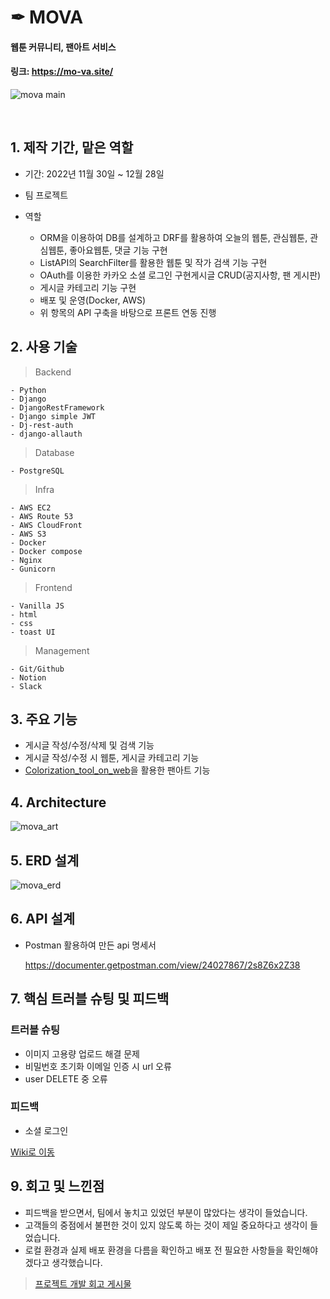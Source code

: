 # ✒ MOVA

#### 웹툰 커뮤니티, 팬아트 서비스
#### 링크: https://mo-va.site/
![mova main](https://user-images.githubusercontent.com/113073174/210253267-852c4c7d-81d4-46cf-8826-283d52110b05.png)


<br/>

## 1. 제작 기간, 맡은 역할

- 기간: 2022년 11월 30일 ~ 12월 28일
- 팀 프로젝트

- 역할


  - ORM을 이용하여 DB를 설계하고 DRF를 활용하여 오늘의 웹툰, 관심웹툰,  관심웹툰,  좋아요웹툰, 댓글 기능 구현
  - ListAPI의 SearchFilter를 활용한 웹툰 및 작가 검색 기능 구현
  - OAuth를 이용한 카카오 소셜 로그인 구현게시글 CRUD(공지사항, 팬 게시판)
  - 게시글 카테고리 기능 구현
  - 배포 및 운영(Docker, AWS)
  - 위 항목의 API 구축을 바탕으로 프론트 연동 진행

  
## 2. 사용 기술
  
  > Backend
  
    - Python
    - Django
    - DjangoRestFramework
    - Django simple JWT
    - Dj-rest-auth
    - django-allauth
     
    
  > Database
      
    
  
    - PostgreSQL
        
    
  > Infra
  
    - AWS EC2
    - AWS Route 53
    - AWS CloudFront
    - AWS S3
    - Docker
    - Docker compose
    - Nginx
    - Gunicorn
      
    
  > Frontend
    
    - Vanilla JS
    - html
    - css
    - toast UI
        
    
  > Management
  
    - Git/Github
    - Notion
    - Slack
    
  
    
 ## 3. 주요 기능
  
- 게시글 작성/수정/삭제 및 검색 기능
- 게시글 작성/수정 시 웹툰, 게시글 카테고리 기능
- [Colorization_tool_on_web](https://github.com/yangco-le/Colorization_Tool_on_Web)을 활용한 팬아트 기능


## 4. Architecture

![mova_art](https://user-images.githubusercontent.com/113073174/210240826-dd23a2bf-212c-4128-9bfa-062a1600c7e5.png)



## 5. ERD 설계


   ![mova_erd](https://user-images.githubusercontent.com/113073174/210240686-8703f3df-64b8-4de7-94d9-28b57e5c18a8.jpg)



## 6. API 설계

  - Postman 활용하여 만든 api 명세서

    https://documenter.getpostman.com/view/24027867/2s8Z6x2Z38
    
  
## 7. 핵심 트러블 슈팅 및 피드백


### 트러블 슈팅

- 이미지 고용량 업로드 해결 문제
- 비밀번호 초기화 이메일 인증 시 url 오류
- user DELETE 중 오류

### 피드백

- 소셜 로그인

[Wiki로 이동](https://github.com/jetaime95/MOVA_BACKEND/wiki/%ED%8A%B8%EB%9F%AC%EB%B8%94-%EC%8A%88%ED%8C%85-%EB%B0%8F-%ED%94%BC%EB%93%9C%EB%B0%B1)

 
 
 ## 9. 회고 및 느낀점
 
 - 피드백을 받으면서, 팀에서 놓치고 있었던 부분이 많았다는 생각이 들었습니다.
 - 고객들의 중점에서 불편한 것이 있지 않도록 하는 것이 제일 중요하다고 생각이 들었습니다.
 - 로컬 환경과 실제 배포 환경을 다름을 확인하고 배포 전 필요한 사항들을 확인해야겠다고 생각했습니다.
 
> [프로젝트 개발 회고 게시물](https://velog.io/@marinred/%EB%82%B4%EC%9D%BC%EB%B0%B0%EC%9B%80%EC%BA%A0%ED%94%84-%EC%B5%9C%EC%A2%85%ED%94%84%EB%A1%9C%EC%A0%9D%ED%8A%B8-%EC%A4%91%EA%B0%84%EB%B0%9C%ED%91%9C-K.P.T)

